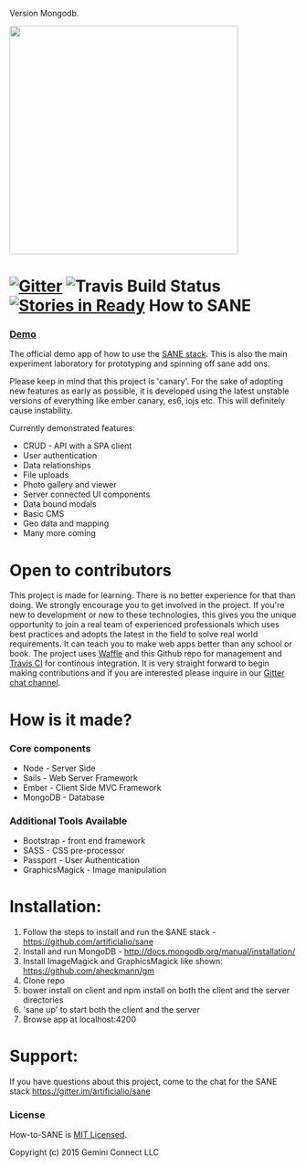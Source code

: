 Version Mongodb.

<img src="https://camo.githubusercontent.com/b8ecf54b15f51c7c992d6fce003b661c96d8acec/68747470733a2f2f63646e2e7261776769742e636f6d2f6172746966696369616c696f2f73616e652f67682d70616765732f5f696e636c756465732f73616e652d6c6f676f2e737667" width="400"/>

[![Gitter](https://badges.gitter.im/Join+Chat.svg)](https://gitter.im/artificialio/sane?utm_source=badge&utm_medium=badge&utm_campaign=pr-badge&utm_content=badge) ![Travis Build Status](https://travis-ci.org/mgenev/how-to-sane.svg?branch=master) [![Stories in Ready](https://badge.waffle.io/mgenev/how-to-sane.png?label=in%20progress&title=InProgress)](https://waffle.io/mgenev/how-to-sane)
How to SANE
==========================
### [Demo](http://howtosane.ninja)

The official demo app of how to use the [SANE stack](https://github.com/artificialio/sane). This is also the main experiment laboratory for prototyping and spinning off sane add ons.

Please keep in mind that this project is 'canary'. For the sake of adopting new features as early as possible,  it is developed using the latest unstable versions of everything like ember canary, es6, iojs etc. This will definitely cause instability.

Currently demonstrated features:

+ CRUD - API with a SPA client
+ User authentication
+ Data relationships
+ File uploads
+ Photo gallery and viewer
+ Server connected UI components
+ Data bound modals
+ Basic CMS
+ Geo data and mapping
+ Many more coming

Open to contributors
==========================
This project is made for learning. There is no better experience for that than doing. We strongly encourage you to get involved in the project. If you're new to development or new to these technologies, this gives you the unique opportunity to join a real team of experienced professionals which uses best practices and adopts the latest in the field to solve real world requirements. It can teach you to make web apps better than any school or book. The project uses [Waffle](https://waffle.io/mgenev/how-to-sane) and this Github repo for management and [Travis CI](https://travis-ci.org/mgenev/how-to-sane) for continous integration. It is very straight forward to begin making contributions and if you are interested please inquire in our [Gitter chat channel](https://gitter.im/artificialio/sane).

How is it made?
==========================

### Core components

+ Node - Server Side
+ Sails - Web Server Framework
+ Ember - Client Side MVC Framework
+ MongoDB - Database

### Additional Tools Available
+ Bootstrap - front end framework
+ SASS - CSS pre-processor
+ Passport - User Authentication
+ GraphicsMagick - Image manipulation

Installation:
==========================
1. Follow the steps to install and run the SANE stack - https://github.com/artificialio/sane
2. Install and run MongoDB - http://docs.mongodb.org/manual/installation/
3. Install ImageMagick and GraphicsMagick like shown: https://github.com/aheckmann/gm
4. Clone repo
5. bower install on client and npm install  on both the client and the server directories
6. 'sane up' to start both the client and the server
7. Browse app at localhost:4200

Support:
==========================
If you have questions about this project, come to the chat for the SANE stack https://gitter.im/artificialio/sane

### License
How-to-SANE is [MIT Licensed](https://github.com/mgenev/how-to-sane/blob/master/LICENSE.md).

Copyright (c) 2015 Gemini Connect LLC

[gitter-badge-url]: https://gitter.im/artificialio/sane?utm_source=badge&utm_medium=badge&utm_campaign=pr-badge&utm_content=badge
